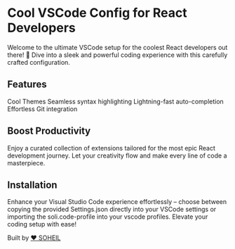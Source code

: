 # Cool VSCode Config for React Developers
Welcome to the ultimate VSCode setup for the coolest React developers out there! 🚀 Dive into a sleek and powerful coding experience with this carefully crafted configuration.

## Features
Cool Themes
Seamless syntax highlighting
Lightning-fast auto-completion
Effortless Git integration

## Boost Productivity
Enjoy a curated collection of extensions tailored for the most epic React development journey. Let your creativity flow and make every line of code a masterpiece.

## Installation
Enhance your Visual Studio Code experience effortlessly – choose between copying the provided Settings.json directly into your VSCode settings or importing the soli.code-profile into your vscode profiles. Elevate your coding setup with ease!

Built by [❤️ SOHEIL](https://choosealicense.com/licenses/mit/)
